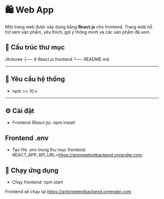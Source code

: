# 🛍️ Web App
Một trang web được xây dựng bằng **React.js** cho frontend. Trang web hỗ trợ xem sản phẩm, yêu thích, gợi ý thông minh và các sản phẩm đã xem.

## 📁 Cấu trúc thư mục
/Antoree
├── # React.js frontend
└── README.md

---

## 🧩 Yêu cầu hệ thống

- npm >= 10.x

---

## ⚙️ Cài đặt

- Frontend (React.js):
    npm install

## Frontend .env

- Tạo file .env trong thư mục frontend: REACT_APP_API_URL=https://antoreetestbackend.onrender.com

## 🚀 Chạy ứng dụng

- Chạy frontend:
    npm start

Frontend sẽ chạy tại https://antoreetestbackend.onrender.com
